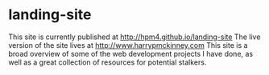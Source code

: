 # landing-site
This site is currently published at http://hpm4.github.io/landing-site
The live version of the site lives at http://www.harrypmckinney.com
This site is a broad overview of some of the web development projects I have done, as well as a great collection of resources for potential stalkers. 
